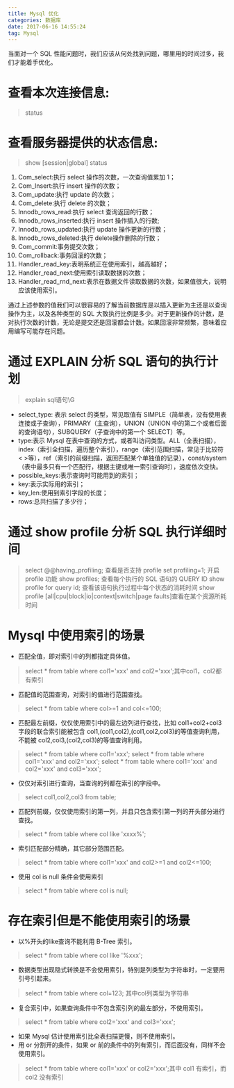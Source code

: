 ```yaml
---
title: Mysql 优化
categories: 数据库
date: 2017-06-16 14:55:24
tag: Mysql
---
```

当面对一个 SQL 性能问题时，我们应该从何处找到问题，哪里用的时间过多，我们才能着手优化。
# 查看本次连接信息: #
> status

# 查看服务器提供的状态信息: #
> show [session|global] status

1. Com_select:执行 select 操作的次数，一次查询值累加 1；
2. Com_Insert:执行 insert 操作的次数；
3. Com_update:执行 update 的次数；
4. Com_delete:执行 delete 的次数；
5. Innodb_rows_read:执行 select 查询返回的行数；
6. Innodb_rows_inserted:执行 insert 操作插入的行数;
7. Innodb_rows_updated:执行 update 操作更新的行数；
8. Innodb_rows_deleted:执行 delete操作删除的行数；
9. Com_commit:事务提交次数；
10. Com_rollback:事务回滚的次数；
11. Handler_read_key:表明系统正在使用索引，越高越好；
12. Handler_read_next:使用索引读取数据的次数；
12. Handler_read_rnd_next:表示在数据文件读取数据的次数，如果值很大，说明应该使用索引。

通过上述参数的值我们可以很容易的了解当前数据库是以插入更新为主还是以查询操作为主，以及各种类型的 SQL 大致执行比例是多少。对于更新操作的计数，是对执行次数的计数，无论是提交还是回滚都会计数。如果回滚非常频繁，意味着应用编写可能存在问题。

# 通过 EXPLAIN 分析 SQL 语句的执行计划 #
> explain sql语句\G

* select_type: 表示 select 的类型，常见取值有 SIMPLE（简单表，没有使用表连接或子查询），PRIMARY（主查询），UNION（UNION 中的第二个或者后面的查询语句），SUBQUERY（子查询中的第一个 SELECT）等。
* type:表示 Mysql 在表中查询的方式，或者叫访问类型。ALL（全表扫描），index（索引全扫描，遍历整个索引），range（索引范围扫描，常见于比较符 < >等），ref（索引的前缀扫描，返回匹配某个单独值的记录），const/system（表中最多只有一个匹配行，根据主键或唯一索引查询时），速度依次变快。
* possible_keys:表示查询时可能用到的索引；
* key:表示实际用的索引；
* key_len:使用到索引字段的长度；
* rows:总共扫描了多少行；

# 通过 show profile 分析 SQL 执行详细时间 #
> select @@having_profiling; 查看是否支持 profile
> set profiling=1; 开启 profile 功能
> show profiles; 查看每个执行的 SQL 语句的 QUERY ID
> show profile for query id; 查看该语句执行过程中每个状态的消耗时间
> show profile [all|cpu|block|io|context|switch|page faults]查看在某个资源所耗时间

# Mysql 中使用索引的场景 #
* 匹配全值，即对索引中的列都指定具体值。
> select * from table where col1='xxx' and col2='xxx';其中col1，col2都有索引
* 匹配值的范围查询，对索引的值进行范围查找。
> select * from table where col>=1 and col<=100;
* 匹配最左前缀，仅仅使用索引中的最左边列进行查找，比如 col1+col2+col3 字段的联合索引能被包含 col1,(col1,col2),(col1,col2,col3)的等值查询利用，不能被 col2,col3,(col2,col3)的等值查询利用。
> select * from table where col1='xxx';
> select * from table where col1='xxx' and col2='xxx';
> select * from table where col1='xxx' and col2='xxx' and col3='xxx';
* 仅仅对索引进行查询，当查询的列都在索引的字段中。
> select col1,col2,col3 from table;
* 匹配列前缀，仅仅使用索引的第一列，并且只包含索引第一列的开头部分进行查找。
> select * from table where col like 'xxxx%';
* 索引匹配部分精确，其它部分范围匹配。
> select * from table where col1='xxx' and col2>=1 and col2<=100;
* 使用 col is null 条件会使用索引
> select * from table where col is null;

# 存在索引但是不能使用索引的场景 #
* 以%开头的like查询不能利用 B-Tree 索引。
> select * from table where col like '%xxx';
* 数据类型出现隐式转换是不会使用索引，特别是列类型为字符串时，一定要用引号引起来。
> select * from table where col=123; 其中col列类型为字符串
* 复合索引中，如果查询条件中不包含索引列的最左部分，不使用索引。
> select * from table where col2='xxx' and col3='xxx';
* 如果 Mysql 估计使用索引比全表扫描更慢，则不使用索引。
* 用 or 分割开的条件，如果 or 前的条件中的列有索引，而后面没有，同样不会使用索引。
> select * from table where col1='xxx' or col2='xxx';其中 col1 有索引，而 col2 没有索引


